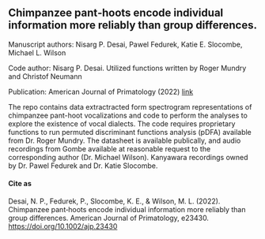 ## Chimpanzee pant‐hoots encode individual information more reliably than group differences.

Manuscript authors: Nisarg P. Desai, Pawel Fedurek, Katie E. Slocombe, Michael L. Wilson

Code author: Nisarg P. Desai. Utilized functions written by Roger Mundry and Christof Neumann

Publication: American Journal of Primatology (2022) [link](https://onlinelibrary.wiley.com/doi/10.1002/ajp.23430)

The repo contains data extractracted form spectrogram representations of chimpanzee pant-hoot vocalizations and code to perform the analyses to explore the existence of vocal dialects. The code requires proprietary functions to run permuted discriminant functions analysis (pDFA) available from Dr. Roger Mundry. The datasheet is available publically, and audio recordings from Gombe available at reasonable request to the corresponding author (Dr. Michael Wilson). Kanyawara recordings owned by Dr. Pawel Fedurek and Dr. Katie Slocombe.

#### Cite as
Desai, N. P., Fedurek, P., Slocombe, K. E., & Wilson, M. L. (2022). Chimpanzee pant‐hoots encode individual information more reliably than group differences. American Journal of Primatology, e23430. https://doi.org/10.1002/ajp.23430
